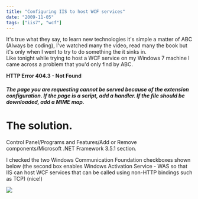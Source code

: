 ```yaml
---
title: "Configuring IIS to host WCF services"
date: "2009-11-05"
tags: ["iis7", "wcf"]
---
```


It's true what they say, to learn new technologies it's simple a matter of ABC (Always be coding), I've watched many the video, read many the book but it's only when I went to try to do something the it sinks in.  
Like tonight while trying to host a WCF service on my Windows 7 machine I came across a problem that you'd only find by ABC.

**HTTP Error 404.3 - Not Found**

##### **The page you are requesting cannot be served because of the extension configuration. If the page is a script, add a handler. If the file should be downloaded, add a MIME map.**

# The solution.

Control Panel/Programs and Features/Add or Remove components/Microsoft .NET Framework 3.5.1 section.

I checked the two Windows Communication Foundation checkboxes shown below (the second box enables Windows Activation Service - WAS so that IIS can host WCF services that can be called using non-HTTP bindings such as TCP) (nice!)

![](/blog/image.axd?picture=2009%2f11%2fiisWcf.png)
